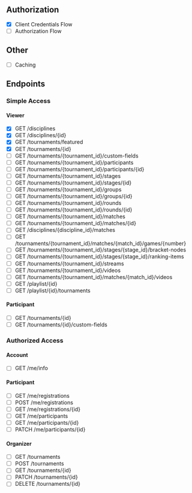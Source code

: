## Authorization
- [x] Client Credentials Flow
- [ ] Authorization Flow

## Other
- [ ] Caching

## Endpoints

### Simple Access
#### Viewer
- [x] GET   /disciplines
- [x] GET   /disciplines/{id}
- [x] GET   /tournaments/featured
- [x] GET   /tournaments/{id}
- [ ] GET   /tournaments/{tournament_id}/custom-fields
- [ ] GET   /tournaments/{tournament_id}/participants
- [ ] GET   /tournaments/{tournament_id}/participants/{id}
- [ ] GET   /tournaments/{tournament_id}/stages
- [ ] GET   /tournaments/{tournament_id}/stages/{id}
- [ ] GET   /tournaments/{tournament_id}/groups
- [ ] GET   /tournaments/{tournament_id}/groups/{id}
- [ ] GET   /tournaments/{tournament_id}/rounds
- [ ] GET   /tournaments/{tournament_id}/rounds/{id}
- [ ] GET   /tournaments/{tournament_id}/matches
- [ ] GET   /tournaments/{tournament_id}/matches/{id}
- [ ] GET   /disciplines/{discipline_id}/matches
- [ ] GET   /tournaments/{tournament_id}/matches/{match_id}/games/{number}
- [ ] GET   /tournaments/{tournament_id}/stages/{stage_id}/bracket-nodes
- [ ] GET   /tournaments/{tournament_id}/stages/{stage_id}/ranking-items
- [ ] GET   /tournaments/{tournament_id}/streams
- [ ] GET   /tournaments/{tournament_id}/videos
- [ ] GET   /tournaments/{tournament_id}/matches/{match_id}/videos
- [ ] GET   /playlist/{id}
- [ ] GET   /playlist/{id}/tournaments

#### Participant
- [ ] GET   /tournaments/{id}
- [ ] GET   /tournaments/{id}/custom-fields

### Authorized Access
#### Account
- [ ] GET   /me/info

#### Participant
- [ ] GET   /me/registrations
- [ ] POST  /me/registrations
- [ ] GET   /me/registrations/{id}
- [ ] GET   /me/participants
- [ ] GET   /me/participants/{id}
- [ ] PATCH /me/participants/{id}

#### Organizer
- [ ] GET       /tournaments
- [ ] POST      /tournaments
- [ ] GET       /tournaments/{id}
- [ ] PATCH     /tournaments/{id}
- [ ] DELETE    /tournaments/{id}